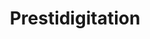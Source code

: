 ---
title: "Prestidigitation"
index: "prestidigitation"
permalink: /spells/prestidigitation/
tags:
  - Spell
  - Cantrip
  - Transmutation
available_for:
  - Bard
  - Sorcerer
  - Warlock
  - Wizard
level: "Cantrip"
school: "Transmutation"
range: "10 ft"
comp:
  - V
  - S
duration: "1 Hour"
description: |
  This spell is a minor magical trick that novice spellcasters use for practice. You create one of the following magical effects within 'range':

  You create an instantaneous, harmless sensory effect, such as a shower of sparks, a puff of wind, faint musical notes, or an odd odor.

  You instantaneously light or snuff out a candle, a torch, or a small campfire.

  You instantaneously clean or soil an object no larger than 1 cubic foot.

  You chill, warm, or flavor up to 1 cubic foot of nonliving material for 1 hour.

  You make a color, a small mark, or a symbol appear on an object or a surface for 1 hour.

  You create a nonmagical trinket or an illusory image that can fit in your hand and that lasts until the end of your next turn.

  If you cast this spell multiple times, you can have up to three of its non-instantaneous effects active at a time, and you can dismiss such an effect as an action.
excerpt: "This spell is a minor magical trick that novice spellcasters use for practice."
source: "Basic Rules"
---